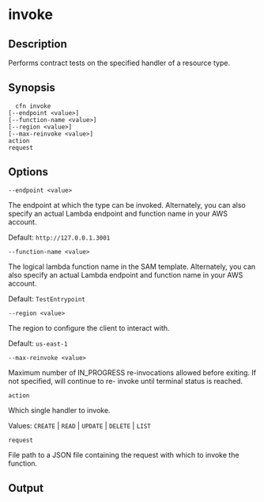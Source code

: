 # invoke<a name="resource-type-cli-invoke"></a>

## Description<a name="resource-type-cli-invoke-description"></a>

Performs contract tests on the specified handler of a resource type\.

## Synopsis<a name="resource-type-cli-invoke-synopsis"></a>

```
  cfn invoke 
[--endpoint <value>] 
[--function-name <value>]
[--region <value>]
[--max-reinvoke <value>]
action 
request
```

## Options<a name="resource-type-cli-invoke-options"></a>

`--endpoint <value>`

The endpoint at which the type can be invoked\. Alternately, you can also specify an actual Lambda endpoint and function name in your AWS account\.

Default: `http://127.0.0.1.3001`

`--function-name <value>`

The logical lambda function name in the SAM template\. Alternately, you can also specify an actual Lambda endpoint and function name in your AWS account\.

Default: `TestEntrypoint`

`--region <value>`

The region to configure the client to interact with\.

Default: `us-east-1`

`--max-reinvoke <value>`

Maximum number of IN\_PROGRESS re\-invocations allowed before exiting\. If not specified, will continue to re\- invoke until terminal status is reached\.

`action`

Which single handler to invoke\.

Values: `CREATE` \| `READ` \| `UPDATE` \| `DELETE` \| `LIST`

`request`

File path to a JSON file containing the request with which to invoke the function\.

## Output<a name="resource-type-cli-invoke-output"></a>
